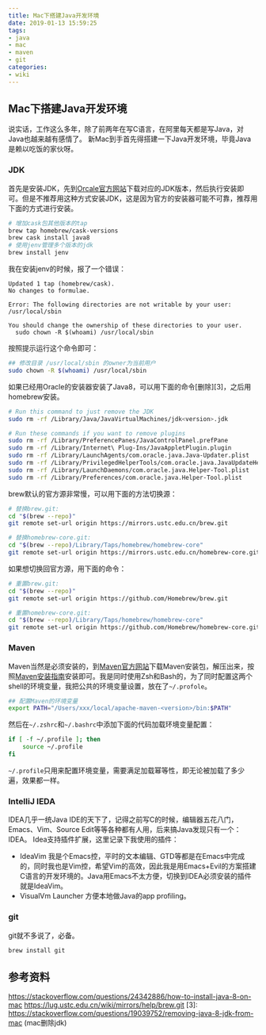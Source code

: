 ```yaml
---
title: Mac下搭建Java开发环境
date: 2019-01-13 15:59:25
tags:
- java
- mac
- maven
- git
categories:
- wiki
---
```


## Mac下搭建Java开发环境
说实话，工作这么多年，除了前两年在写C语言，在阿里每天都是写Java，对Java也越来越有感情了。 新Mac到手首先得搭建一下Java开发环境，毕竟Java是赖以吃饭的家伙呀。

### JDK
首先是安装JDK，先到[Orcale官方网站](https://www.oracle.com/technetwork/java/javase/downloads/index.html "Oracle JDK下载页")下载对应的JDK版本，然后执行安装即可。但是不推荐用这种方式安装JDK，这是因为官方的安装器可能不可靠，推荐用下面的方式进行安装。
```sh
# 增加cask包其他版本的tap
brew tap homebrew/cask-versions
brew cask install java8
# 使用jenv管理多个版本的jdk
brew install jenv
```
我在安装jenv的时候，报了一个错误：
```text
Updated 1 tap (homebrew/cask).
No changes to formulae.

Error: The following directories are not writable by your user:
/usr/local/sbin

You should change the ownership of these directories to your user.
  sudo chown -R $(whoami) /usr/local/sbin
```
按照提示运行这个命令即可：
```sh
## 修改目录 /usr/local/sbin 的owner为当前用户
sudo chown -R $(whoami) /usr/local/sbin
```

如果已经用Oracle的安装器安装了Java8，可以用下面的命令[删除][3]，之后用homebrew安装。
```sh
# Run this command to just remove the JDK
sudo rm -rf /Library/Java/JavaVirtualMachines/jdk<version>.jdk

# Run these commands if you want to remove plugins
sudo rm -rf /Library/PreferencePanes/JavaControlPanel.prefPane
sudo rm -rf /Library/Internet\ Plug-Ins/JavaAppletPlugin.plugin
sudo rm -rf /Library/LaunchAgents/com.oracle.java.Java-Updater.plist
sudo rm -rf /Library/PrivilegedHelperTools/com.oracle.java.JavaUpdateHelper
sudo rm -rf /Library/LaunchDaemons/com.oracle.java.Helper-Tool.plist
sudo rm -rf /Library/Preferences/com.oracle.java.Helper-Tool.plist
```
brew默认的官方源非常慢，可以用下面的方法切换源：
```sh
# 替换brew.git:
cd "$(brew --repo)"
git remote set-url origin https://mirrors.ustc.edu.cn/brew.git

# 替换homebrew-core.git:
cd "$(brew --repo)/Library/Taps/homebrew/homebrew-core"
git remote set-url origin https://mirrors.ustc.edu.cn/homebrew-core.git
```
如果想切换回官方源，用下面的命令：
```sh
# 重置brew.git:
cd "$(brew --repo)"
git remote set-url origin https://github.com/Homebrew/brew.git

# 重置homebrew-core.git:
cd "$(brew --repo)/Library/Taps/homebrew/homebrew-core"
git remote set-url origin https://github.com/Homebrew/homebrew-core.git
```

### Maven
Maven当然是必须安装的，到[Maven官方网站](http://maven.apache.org/download.html)下载Maven安装包，解压出来，按照[Maven安装指南](http://maven.apache.org/install.html)安装即可。我是同时使用Zsh和Bash的，为了同时配置这两个shell的环境变量，我把公共的环境变量设置，放在了`~/.profole`。
```sh
## 配置Maven的环境变量
export PATH="/Users/xxx/local/apache-maven-<version>/bin:$PATH"
```
然后在`~/.zshrc`和`~/.bashrc`中添加下面的代码加载环境变量配置：
```sh
if [ -f ~/.profile ]; then
    source ~/.profile
fi
```
`~/.profile`只用来配置环境变量，需要满足加载幂等性，即无论被加载了多少遍，效果都一样。

### IntelliJ IEDA
IDEA几乎一统Java IDE的天下了，记得之前写C的时候，编辑器五花八门，Emacs、Vim、Source Edit等等各种都有人用，后来搞Java发现只有一个：IDEA。
Idea支持插件扩展，这里记录下我使用的插件：
* IdeaVim
  我是个Emacs控，平时的文本编辑、GTD等都是在Emacs中完成的，同时我也是Vim控，希望Vim的高效，因此我是用Emacs+Evil的方案搭建C语言的开发环境的。Java用Emacs不太方便，切换到IDEA必须安装的插件就是IdeaVim。
* VisualVm Launcher
  方便本地做Java的app profiling。

### git
git就不多说了，必备。
```sh
brew install git
```

## 参考资料
https://stackoverflow.com/questions/24342886/how-to-install-java-8-on-mac
https://lug.ustc.edu.cn/wiki/mirrors/help/brew.git
[3]: https://stackoverflow.com/questions/19039752/removing-java-8-jdk-from-mac (mac删除jdk)

